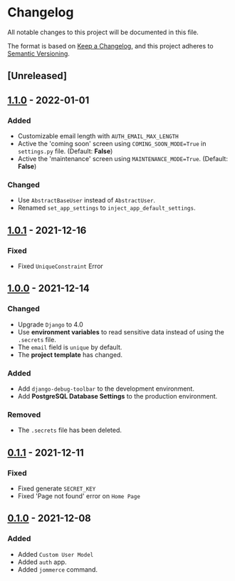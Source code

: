 # Changelog
All notable changes to this project will be documented in this file.

The format is based on [Keep a Changelog](https://keepachangelog.com/en/1.0.0/),
and this project adheres to [Semantic Versioning](https://semver.org/spec/v2.0.0.html).

## [Unreleased]

## [1.1.0] - 2022-01-01
### Added
- Customizable email length with ```AUTH_EMAIL_MAX_LENGTH```
- Active the 'coming soon' screen using ```COMING_SOON_MODE=True``` in ```settings.py``` file. (Default: **False**)
- Active the 'maintenance' screen using ```MAINTENANCE_MODE=True```. (Default: **False**)

### Changed
- Use ```AbstractBaseUser``` instead of ```AbstractUser```.
- Renamed ```set_app_settings``` to ```inject_app_default_settings```.

## [1.0.1] - 2021-12-16
### Fixed
- Fixed ```UniqueConstraint``` Error

## [1.0.0] - 2021-12-14
### Changed
- Upgrade ```Django``` to 4.0
- Use **environment variables** to read sensitive data instead of using the ```.secrets``` file.
- The ```email``` field is ```unique``` by default.
- The **project template** has changed.
### Added
- Add ```django-debug-toolbar``` to the development environment.
- Add **PostgreSQL Database Settings** to the production environment.
### Removed
- The ```.secrets``` file has been deleted.

## [0.1.1] - 2021-12-11
### Fixed
- Fixed generate ```SECRET_KEY```
- Fixed 'Page not found' error on ```Home Page```

## [0.1.0] - 2021-12-08
### Added
- Added ```Custom User Model```
- Added ```auth``` app.
- Added ```jommerce``` command.

[1.1.0]: https://github.com/jommerce/jommerce/releases/tag/v1.1.0
[1.0.1]: https://github.com/jommerce/jommerce/releases/tag/v1.0.1
[1.0.0]: https://github.com/jommerce/jommerce/releases/tag/v1.0.0
[0.1.1]: https://github.com/jommerce/jommerce/releases/tag/v0.1.1
[0.1.0]: https://github.com/jommerce/jommerce/releases/tag/v0.1.0
